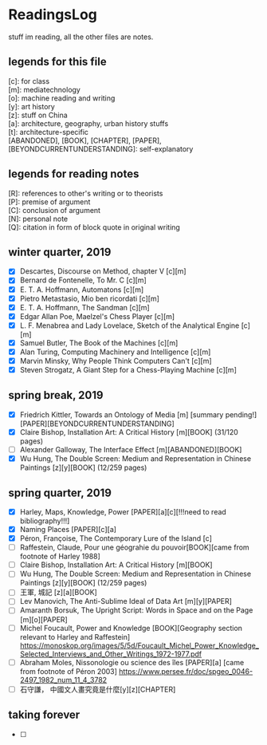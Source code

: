 # ReadingsLog
stuff im reading, all the other files are notes.
## legends for this file
 [c]: for class</br>
 [m]: mediatechnology</br>
 [o]: machine reading and writing</br>
 [y]: art history</br>
 [z]: stuff on China</br>
 [a]: architecture, geography, urban history stuffs</br>
 [t]: architecture-specific</br>
 [ABANDONED], [BOOK], [CHAPTER], [PAPER], [BEYONDCURRENTUNDERSTANDING]: self-explanatory
## legends for reading notes
 [R]: references to other's writing or to theorists</br>
 [P]: premise of argument</br>
 [C]: conclusion of argument</br>
 [N]: personal note</br>
 [Q]: citation in form of block quote in original writing</br>
## winter quarter, 2019
- [x] Descartes, Discourse on Method, chapter V [c][m]
- [x] Bernard de Fontenelle, To Mr. C [c][m] 
- [x] E. T. A. Hoffmann, Automatons [c][m] 
- [x] Pietro Metastasio, Mio ben ricordati [c][m]
- [x] E. T. A. Hoffmann, The Sandman [c][m]
- [x] Edgar Allan Poe, Maelzel's Chess Player [c][m]
- [x] L. F. Menabrea and Lady Lovelace, Sketch of the Analytical Engine [c][m]
- [x] Samuel Butler, The Book of the Machines [c][m]
- [x] Alan Turing, Computing Machinery and Intelligence [c][m]
- [x] Marvin Minsky, Why People Think Computers Can't [c][m]
- [x] Steven Strogatz, A Giant Step for a Chess-Playing Machine [c][m]
## spring break, 2019
- [x] Friedrich Kittler, Towards an Ontology of Media [m] [summary pending!][PAPER][BEYONDCURRENTUNDERSTANDING]
- [x] Claire Bishop, Installation Art: A Critical History [m][BOOK] (31/120 pages)
- [ ] Alexander Galloway, The Interface Effect [m][ABANDONED][BOOK] 
- [x] Wu Hung, The Double Screen: Medium and Representation in Chinese Paintings [z][y][BOOK] (12/259 pages)
## spring quarter, 2019
- [x] Harley, Maps, Knowledge, Power [PAPER][a][c][!!!need to read bibliography!!!]
- [x] Naming Places [PAPER][c][a]
- [x] Péron, Françoise, The Contemporary Lure of the Island [c]
- [ ] Raffestein, Claude, Pour une géograhie du pouvoir[BOOK][came from footnote of Harley 1988]
- [ ] Claire Bishop, Installation Art: A Critical History [m][BOOK]
- [ ] Wu Hung, The Double Screen: Medium and Representation in Chinese Paintings [z][y][BOOK] (12/259 pages)
- [ ] 王軍, 城記 [z][a][BOOK]
- [ ] Lev Manovich, The Anti-Sublime Ideal of Data Art [m][y][PAPER]
- [ ] Amaranth Borsuk, The Upright Script: Words in Space and on the Page [m][o][PAPER]
- [ ] Michel Foucault, Power and Knowledge [BOOK][Geography section relevant to Harley and Raffestein] https://monoskop.org/images/5/5d/Foucault_Michel_Power_Knowledge_Selected_Interviews_and_Other_Writings_1972-1977.pdf
- [ ] Abraham Moles,	Nissonologie ou science des îles [PAPER][a] [came from footnote of Péron 2003] https://www.persee.fr/doc/spgeo_0046-2497_1982_num_11_4_3782
- [ ] 石守謙， 中國文人畫究竟是什麼[y][z][CHAPTER]
## taking forever
- [ ] 
